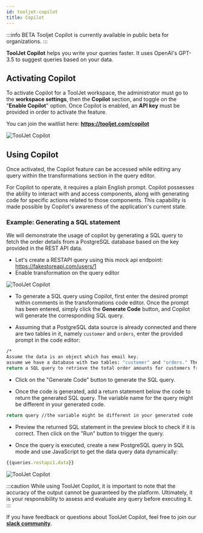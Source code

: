 ```yaml
---
id: tooljet-copilot
title: Copilot
---
```


:::info BETA
Tooljet Copilot is currently available in public beta for organizations.
:::

**ToolJet Copilot** helps you write your queries faster. It uses OpenAI's GPT-3.5 to suggest queries based on your data. 

## Activating Copilot

To activate Copilot for a ToolJet workspace, the administrator must go to the **workspace settings**, then the **Copilot** section, and toggle on the "**Enable Copilot**" option. Once Copilot is enabled, an **API key** must be provided in order to activate the feature.

You can join the waitlist here: **https://tooljet.com/copilot**

<div style={{textAlign: 'center'}}>

<img className="screenshot-full" src="/img/copilot/enable.png" alt="ToolJet Copilot" />

</div>

## Using Copilot

Once activated, the Copilot feature can be accessed while editing any query within the transformations section in the query editor.

For Copilot to operate, it requires a plain English prompt. Copilot possesses the ability to interact with and access components, along with generating code for specific actions related to those components. This capability is made possible by Copilot's awareness of the application's current state.

### Example: Generating a SQL statement 

We will demonstrate the usage of copilot by generating a SQL query to fetch the order details from a PostgreSQL database based on the key provided in the REST API data.

- Let's create a RESTAPI query using this mock api endpoint: https://fakestoreapi.com/users/1
- Enable transformation on the query editor

<div style={{textAlign: 'center'}}>

<img className="screenshot-full" src="/img/copilot/query.png" alt="ToolJet Copilot" />

</div>

- To generate a SQL query using Copilot, first enter the desired prompt within comments in the transformations code editor. Once the prompt has been entered, simply click the **Generate Code** button, and Copilot will generate the corresponding SQL query.

- Assuming that a PostgreSQL data source is already connected and there are two tables in it, namely `customer` and `orders`, enter the provided prompt in the code editor:

```bash
/*
Assume the data is an object which has email key.
assume we have a database with two tables: "customer" and "orders." The "customer" table has columns such as "customer_id," "customer_name," and "country." The "orders" table has columns such as "order_id," "customer_id," "order_date," and "total_amount."
return a SQL query to retrieve the total order amounts for customers from the email key retrieved from the data, who have placed more than three orders.*/
```

- Click on the "Generate Code" button to generate the SQL query.

- Once the code is generated, add a return statement below the code to return the generated SQL query. The variable name for the query might be different in your generated code.

```bash
return query //the variable might be different in your generated code
```

- Preview the returned SQL statement in the preview block to check if it is correct. Then click on the "Run" button to trigger the query.

- Once the query is executed, create a new PostgreSQL query in SQL mode and use JavaScript to get the data query data dynamically:

```js
{{queries.restapi1.data}}
```

<div style={{textAlign: 'center'}}>

<img className="screenshot-full" src="/img/copilot/copilot1.gif" alt="ToolJet Copilot" />

</div>

:::caution
While using ToolJet Copilot, it is important to note that the accuracy of the output cannot be guaranteed by the platform. Ultimately, it is your responsibility to assess and evaluate any query before executing it.
:::

If you have feedback or questions about ToolJet Copilot, feel free to join our **[slack community](https://tooljet.com/slack)**.
